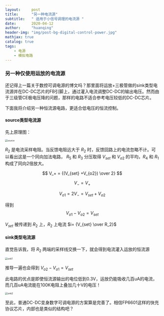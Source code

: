 ```yaml
---
layout:     post
title:      "另一种电流源"
subtitle:   " 适用于小信号调理的电流源 "
date:       2020-04-12
author:     "huanqing"
header-img: "img/post-bg-digital-control-power.jpg"
mathjax: true
catalog: true
tags:
    - 电源
    - 模拟电路
---
```


### 另一种仅使用运放的电流源

还记得上一篇关于数控可调电源的博文吗？那里面将运放+三极管做的sink类型电流源并在DC-DC芯片的FB引脚上，通过灌入电流调整DC-DC的输出电压。然而由于三级管CE极电压降的问题，那样的电路不适合参考电压较低的DC-DC芯片。

下面我将介绍另一种恒流源电路，更适合低电压的恒流控制。

#### source类型电流源

先上原理图：

<img src="https://onedrive.gimhoy.com/sharepoint/aHR0cHM6Ly9lZHVpbmhrLW15LnNoYXJlcG9pbnQuY29tLzppOi9nL3BlcnNvbmFsL2h1YW5xaW5nX2VkdWluaGtfb25taWNyb3NvZnRfY29tL0VUckpNdkNuckJWSXV2b0xJWUJvVWxRQnZhTE43YmxOSGlzZFhEeFRWSklqMXc/ZT0wSVBOZng=.png" alt="source" style="zoom: 50%;" />

$R_2$ 是电流采样电阻。当反馈电阻远大于 $R_2$ 时，反馈回路上的电流忽略不计。可以看出这是一个同向加法电路， $R_5$ 和 $R_3$ 分压取得 $V_{set}$ 和 $V_{o2}$ 的平均，$R_4$ 和 $R_1$ 构成了同向2倍放大。


$$
V_+ = {(V_{set} +V_{o2}) \over 2}
$$

$$
V_- = V_+
$$

$$
V_{o1} = 2V_- = V_{set} +V_{o2}
$$

得到
$$
V_{o1} - V_{o2} = V_{set}
$$

$V_{set}$ 被传递到 $R_2$ 上，$R_2$ 上电流 $i= {V_{set} \over R_2}$

#### sink类型电流源

直觉告诉我，将 $R_2$ 两端的采样线交换一下，就会得到电流灌入运放的恒流源

<img src="https://onedrive.gimhoy.com/sharepoint/aHR0cHM6Ly9lZHVpbmhrLW15LnNoYXJlcG9pbnQuY29tLzppOi9nL3BlcnNvbmFsL2h1YW5xaW5nX2VkdWluaGtfb25taWNyb3NvZnRfY29tL0VVdEI1ZE1HU3FOQ2ppRHNweGstZVljQkZCQmlBQUk1Tkk1QUJSSGM2Y25qd2c/ZT1nNzdMaks=.png" alt="sink1" style="zoom: 50%;" />

推导一遍也会得到  $V_{o2} - V_{o1} = V_{set}$

此电路的优点是即使恒流源输出的电位低到0.3V，运放仍能吸收几百uA的电流，而几百uA电流能在100K电阻上叠加几十V的电压！

<img src="https://onedrive.gimhoy.com/sharepoint/aHR0cHM6Ly9lZHVpbmhrLW15LnNoYXJlcG9pbnQuY29tLzppOi9nL3BlcnNvbmFsL2h1YW5xaW5nX2VkdWluaGtfb25taWNyb3NvZnRfY29tL0VSd3ZFbXpWV0o1UGd0ZzFBVDExX2xvQmpSTS1TWEt3d0V2UU03VjZBb1VNdXc/ZT1NeGpRVjM=.png" alt="sink2" style="zoom: 50%;" />

至此，普通DC-DC变身数字可调电源的方案算是完善了。相信FP6601这样的快充协议芯片，内部也是类似的结构吧？
